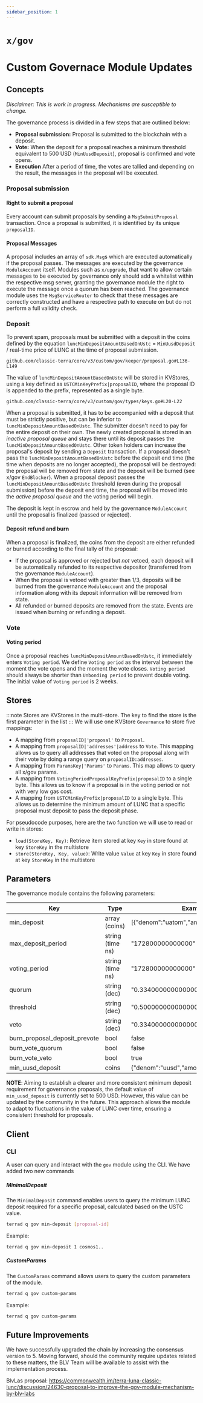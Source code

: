 ```yaml
---
sidebar_position: 1
---
```


# `x/gov`
# Custom Governace Module Updates

## Concepts

*Disclaimer: This is work in progress. Mechanisms are susceptible to change.*

The governance process is divided in a few steps that are outlined below:
* **Proposal submission:** Proposal is submitted to the blockchain with a
  deposit.
* **Vote:** When the deposit for a proposal reaches a minimum threshold equivalent to
 500 USD (`MinUusdDeposit`), proposal is confirmed and vote opens. 
* **Execution** After a period of time, the votes are tallied and depending
  on the result, the messages in the proposal will be executed.
### Proposal submission

#### Right to submit a proposal

Every account can submit proposals by sending a `MsgSubmitProposal` transaction.
Once a proposal is submitted, it is identified by its unique `proposalID`.
#### Proposal Messages

A proposal includes an array of `sdk.Msg`s which are executed automatically if the
proposal passes. The messages are executed by the governance `ModuleAccount` itself. Modules
such as `x/upgrade`, that want to allow certain messages to be executed by governance
only should add a whitelist within the respective msg server, granting the governance
module the right to execute the message once a quorum has been reached. The governance
module uses the `MsgServiceRouter` to check that these messages are correctly constructed
and have a respective path to execute on but do not perform a full validity check.
### Deposit

To prevent spam, proposals must be submitted with a deposit in the coins defined by the equation `luncMinDepositAmountBasedOnUstc` = `MinUusdDeposit` / real-time price of LUNC at the time of proposal submission.
```keeper reference
github.com/classic-terra/core/v3/custom/gov/keeper/proposal.go#L136-L149
```
The value of `luncMinDepositAmountBasedOnUstc` will be stored in KVStores, using a key defined as `USTCMinKeyPrefix|proposalID`, where the proposal ID is appended to the prefix, represented as a single byte.
```types reference
github.com/classic-terra/core/v3/custom/gov/types/keys.go#L20-L22
```

When a proposal is submitted, it has to be accompanied with a deposit that must be
strictly positive, but can be inferior to `luncMinDepositAmountBasedOnUstc`. The submitter doesn't need
to pay for the entire deposit on their own. The newly created proposal is stored in
an *inactive proposal queue* and stays there until its deposit passes the `luncMinDepositAmountBasedOnUstc`.
Other token holders can increase the proposal's deposit by sending a `Deposit`
transaction. If a proposal doesn't pass the `luncMinDepositAmountBasedOnUstc` before the deposit end time
(the time when deposits are no longer accepted), the proposal will be destroyed: the
proposal will be removed from state and the deposit will be burned (see x/gov `EndBlocker`).
When a proposal deposit passes the `luncMinDepositAmountBasedOnUstc` threshold (even during the proposal
submission) before the deposit end time, the proposal will be moved into the
*active proposal queue* and the voting period will begin.

The deposit is kept in escrow and held by the governance `ModuleAccount` until the
proposal is finalized (passed or rejected).
#### Deposit refund and burn

When a proposal is finalized, the coins from the deposit are either refunded or burned
according to the final tally of the proposal:

* If the proposal is approved or rejected but *not* vetoed, each deposit will be
  automatically refunded to its respective depositor (transferred from the governance
  `ModuleAccount`).
* When the proposal is vetoed with greater than 1/3, deposits will be burned from the
  governance `ModuleAccount` and the proposal information along with its deposit
  information will be removed from state.
* All refunded or burned deposits are removed from the state. Events are issued when
  burning or refunding a deposit.
### Vote

#### Voting period

Once a proposal reaches `luncMinDepositAmountBasedOnUstc`, it immediately enters `Voting period`. We
define `Voting period` as the interval between the moment the vote opens and
the moment the vote closes. `Voting period` should always be shorter than
`Unbonding period` to prevent double voting. The initial value of
`Voting period` is 2 weeks.

## Stores

:::note
Stores are KVStores in the multi-store. The key to find the store is the first parameter in the list
:::
We will use one KVStore `Governance` to store five mappings:

* A mapping from `proposalID|'proposal'` to `Proposal`.
* A mapping from `proposalID|'addresses'|address` to `Vote`. This mapping allows
  us to query all addresses that voted on the proposal along with their vote by
  doing a range query on `proposalID:addresses`.
* A mapping from `ParamsKey|'Params'` to `Params`. This map allows to query all 
  x/gov params.
* A mapping from `VotingPeriodProposalKeyPrefix|proposalID` to a single byte. This allows
  us to know if a proposal is in the voting period or not with very low gas cost.
* A mapping from `USTCMinKeyPrefix|proposalID` to a single byte. This allows us to determine the minimum amount of LUNC that a specific proposal must deposit to pass the deposit phase.
  
For pseudocode purposes, here are the two function we will use to read or write in stores:

* `load(StoreKey, Key)`: Retrieve item stored at key `Key` in store found at key `StoreKey` in the multistore
* `store(StoreKey, Key, value)`: Write value `Value` at key `Key` in store found at key `StoreKey` in the multistore

## Parameters

The governance module contains the following parameters:

| Key                           | Type             | Example                                 |
|-------------------------------|------------------|-----------------------------------------|
| min_deposit       | array (coins)    | [{"denom":"uatom","amount":"10000000"}] |
| max_deposit_period            | string (time ns) | "172800000000000" (17280s)              |
| voting_period                 | string (time ns) | "172800000000000" (17280s)              |
| quorum                        | string (dec)     | "0.334000000000000000"                  |
| threshold                     | string (dec)     | "0.500000000000000000"                  |
| veto                          | string (dec)     | "0.334000000000000000"                  |
| burn_proposal_deposit_prevote | bool             | false                                   |
| burn_vote_quorum              | bool             | false                                   |
| burn_vote_veto                | bool             | true                                    |
| min_uusd_deposit              | coins            |{"denom":"uusd","amount":"500000000"}    |
**NOTE**: 
Aiming to establish a clearer and more consistent minimum deposit requirement for governance proposals, the default value of `min_uusd_deposit` is currently set to 500 USD. However, this value can be updated by the community in the future. This approach allows the module to adapt to fluctuations in the value of LUNC over time, ensuring a consistent threshold for proposals.

## Client

### CLI

A user can query and interact with the `gov` module using the CLI.
We have added two new commands 

##### MinimalDeposit
The `MinimalDeposit` command enables users to query the minimum LUNC deposit required for a specific proposal, calculated based on the USTC value. 


```bash
terrad q gov min-deposit [proposal-id] 
```
Example:

```bash
terrad q gov min-deposit 1 cosmos1..
```

##### CustomParams
The `CustomParams` command allows users to query the custom parameters of the module.


```bash
terrad q gov custom-params 
```
Example:

```bash
terrad q gov custom-params
```
## Future Improvements
We have successfully upgraded the chain by increasing the consensus version to 5. Moving forward,
 should the community require updates related to these matters, the BLV Team will be available to 
 assist with the implementation process.

BlvLas proposal: https://commonwealth.im/terra-luna-classic-lunc/discussion/24630-proposal-to-improve-the-gov-module-mechanism-by-blv-labs
